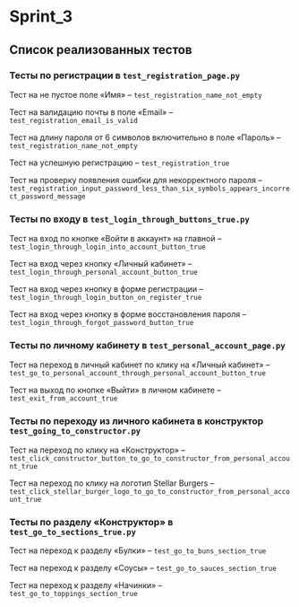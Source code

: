 # Sprint_3
## Список реализованных тестов

### Тесты по регистрации в `test_registration_page.py`

Тест на не пустое поле «Имя» – `test_registration_name_not_empty`

Тест на валидацию почты в поле «Email» – `test_registration_email_is_valid`

Тест на длину пароля от 6 символов включительно в поле «Пароль» – `test_registration_name_not_empty`

Тест на успешную регистрацию – `test_registration_true`

Тест на проверку появления ошибки для некорректного пароля – `test_registration_input_password_less_than_six_symbols_appears_incorrect_password_message`

### Тесты по входу в `test_login_through_buttons_true.py`

Тест на вход по кнопке «Войти в аккаунт» на главной – `test_login_through_login_into_account_button_true`

Тест на вход через кнопку «Личный кабинет» – `test_login_through_personal_account_button_true`

Тест на вход через кнопку в форме регистрации – `test_login_through_login_button_on_register_true`

Тест на вход через кнопку в форме восстановления пароля – `test_login_through_forgot_password_button_true`

### Тесты по личному кабинету в `test_personal_account_page.py`

Тест на переход в личный кабинет по клику на «Личный кабинет» – `test_go_to_personal_account_through_personal_account_button_true`

Тест на выход по кнопке «Выйти» в личном кабинете – `test_exit_from_account_true`

### Тесты по переходу из личного кабинета в конструктор `test_going_to_constructor.py`

Тест на переход по клику на «Конструктор» – `test_click_constructor_button_to_go_to_constructor_from_personal_account_true`

Тест на переход по клику на логотип Stellar Burgers – `test_click_stellar_burger_logo_to_go_to_constructor_from_personal_account_true`

### Тесты по разделу «Конструктор» в `test_go_to_sections_true.py`

Тест на переход к разделу «Булки» – `test_go_to_buns_section_true`

Тест на переход к разделу «Соусы» – `test_go_to_sauces_section_true`

Тест на переход к разделу «Начинки» – `test_go_to_toppings_section_true`
